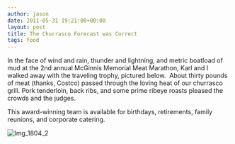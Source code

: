 ```yaml
---
author: jason
date: 2011-05-31 19:21:00+00:00
layout: post
title: The Churrasco Forecast was Correct
tags: food
---
```


In the face of wind and rain, thunder and lightning, and metric boatload of mud at the 2nd annual McGinnis Memorial Meat Marathon, Karl and I walked away with the traveling trophy, pictured below. &nbsp;About thirty pounds of meat (thanks, Costco) passed through the loving heat of our churrasco grill. Pork tenderloin, back ribs, and some prime ribeye roasts pleased the crowds and the judges. 

This award-winning team is available for birthdays, retirements, family reunions, and corporate catering.

![Img_1804_2](/assets/images/IMG_1804_2.jpg)










  






  









